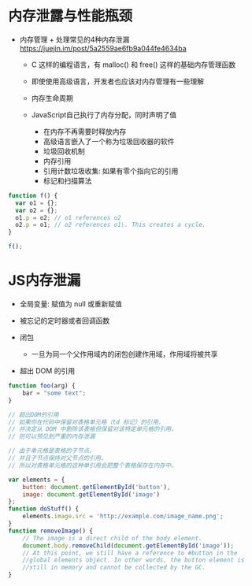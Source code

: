 # 内存泄露与性能瓶颈

- 内存管理 + 处理常见的4种内存泄漏 <https://juejin.im/post/5a2559ae6fb9a044fe4634ba>

  - C 这样的编程语言，有 malloc() 和 free() 这样的基础内存管理函数
  - 即使使用高级语言，开发者也应该对内存管理有一些理解
  - 内存生命周期
  - JavaScript自己执行了内存分配，同时声明了值

    - 在内存不再需要时释放内存
    - 高级语言嵌入了一个称为垃圾回收器的软件
    - 垃圾回收机制
    - 内存引用
    - 引用计数垃圾收集: 如果有零个指向它的引用
    - 标记和扫描算法

```javascript
function f() {
  var o1 = {};
  var o2 = {};
  o1.p = o2; // o1 references o2
  o2.p = o1; // o2 references o1\. This creates a cycle.
}

f();
```

# JS内存泄漏

- 全局变量: 赋值为 null 或重新赋值
- 被忘记的定时器或者回调函数
- 闭包

  - 一旦为同一个父作用域内的闭包创建作用域，作用域将被共享

- 超出 DOM 的引用

```javascript
function foo(arg) {
    bar = "some text";
}

// 超出DOM的引用
// 如果你在代码中保留对表格单元格（td 标记）的引用，
// 并决定从 DOM 中删除该表格但保留对该特定单元格的引用，
// 则可以预见到严重的内存泄漏

// 由于单元格是表格的子节点，
// 并且子节点保持对父节点的引用，
// 所以对表格单元格的这种单引用会把整个表格保存在内存中。

var elements = {
    button: document.getElementById('button'),
    image: document.getElementById('image')
};
function doStuff() {
    elements.image.src = 'http://example.com/image_name.png';
}
function removeImage() {
    // The image is a direct child of the body element.
    document.body.removeChild(document.getElementById('image'));
    // At this point, we still have a reference to #button in the
    //global elements object. In other words, the button element is
    //still in memory and cannot be collected by the GC.
}
```

